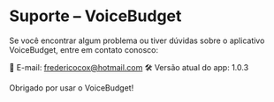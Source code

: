 # Suporte – VoiceBudget

Se você encontrar algum problema ou tiver dúvidas sobre o aplicativo VoiceBudget, entre em contato conosco:

📧 E-mail: fredericocox@hotmail.com 
🛠 Versão atual do app: 1.0.3

Obrigado por usar o VoiceBudget!
